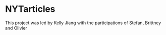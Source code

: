 # NYTarticles
This project was led by Kelly Jiang with the participations of Stefan, Brittney and Olivier
